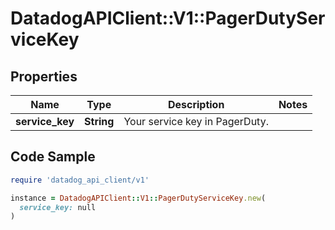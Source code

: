 # DatadogAPIClient::V1::PagerDutyServiceKey

## Properties

| Name | Type | Description | Notes |
| ---- | ---- | ----------- | ----- |
| **service_key** | **String** | Your service key in PagerDuty. |  |

## Code Sample

```ruby
require 'datadog_api_client/v1'

instance = DatadogAPIClient::V1::PagerDutyServiceKey.new(
  service_key: null
)
```

